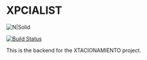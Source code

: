 # XPCIALIST

![N|Solid](http://xpcialist.com/static/media/Logo.f913968f.png)

[![Build Status](https://travis-ci.org/joemccann/dillinger.svg?branch=master)](https://travis-ci.org/joemccann/dillinger)

This is the backend for the XTACIONAMIENTO project. 


